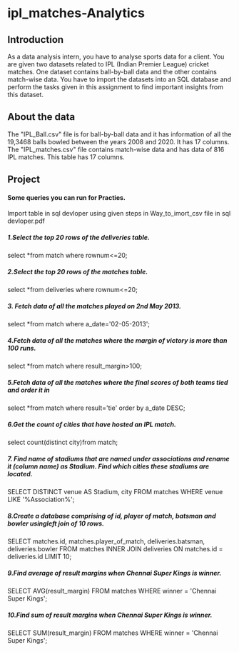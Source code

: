 # ipl_matches-Analytics

## Introduction
As a data analysis intern, you have to analyse sports data for a client. You are given two datasets related to IPL (Indian Premier League) cricket matches. One dataset contains ball-by-ball data and the other contains match-wise data. You have to import the datasets into an SQL database and perform the tasks given in this assignment to find important insights from this dataset.


## About the data

The "IPL_Ball.csv" file is for ball-by-ball data and it has information of all the 19,3468 balls bowled between the years 2008 and 2020. It has 17 columns.
The "IPL_matches.csv" file contains match-wise data and has data of 816 IPL matches. This table has 17 columns.


## Project
#### Some queries you can run for Practies.

Import table in sql devloper using given steps in Way_to_imort_csv file in sql devloper.pdf

##### 1.Select the top 20 rows of the deliveries table.
select *from match where rownum<=20;




##### 2.Select the top 20 rows of the matches table.
 select *from deliveries where rownum<=20;
 
 
 
 
##### 3. Fetch data of all the matches played on 2nd May 2013.
select *from match where a_date='02-05-2013';




##### 4.Fetch data of all the matches where the margin of victory is more than 100 runs.
select *from match where result_margin>100;




##### 5.Fetch data of all the matches where the final scores of both teams tied and order it in
select *from match where result='tie' order by a_date DESC; 




##### 6.Get the count of cities that have hosted an IPL match.
select count(distinct city)from match;


##### 7. Find name of stadiums that are named under associations and rename it (column name) as Stadium. Find which cities these stadiums are located.
SELECT DISTINCT venue AS  Stadium, city FROM matches
WHERE venue LIKE '%Association%';




##### 8.Create a database comprising of id, player of match, batsman and bowler usingleft join of 10 rows.
SELECT matches.id, matches.player_of_match, deliveries.batsman, deliveries.bowler
FROM matches
INNER JOIN deliveries
ON matches.id = deliveries.id
LIMIT 10;




##### 9.Find average  of result margins when Chennai Super Kings is winner.
SELECT AVG(result_margin) FROM matches
WHERE winner = 'Chennai Super Kings';




##### 10.Find  sum of result margins when Chennai Super Kings is winner.
SELECT SUM(result_margin) FROM matches
WHERE winner = 'Chennai Super Kings';

